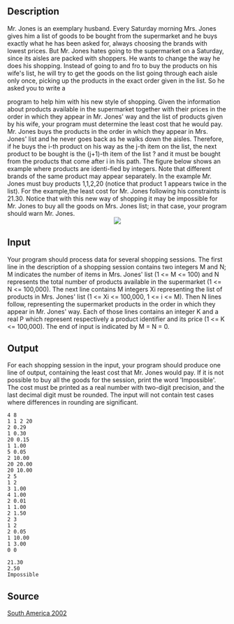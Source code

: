 <h2>Description</h2><p>Mr. Jones is an exemplary husband. Every Saturday morning Mrs. Jones gives him a list of goods to be bought from the supermarket and he buys exactly what he has been asked for, always choosing the brands with lowest prices. But Mr. Jones hates going to the supermarket on a Saturday, since its aisles are packed with shoppers. He wants to change the way he does his shopping. Instead of going to and fro to buy the products on his wife's list, he will try to get the goods on the list going through each aisle only once, picking up the products in the exact order given in the list. So he asked you to write a
</p>program to help him with his new style of shopping.
Given the information about products available in the supermarket together with their prices in the order in which they appear in Mr. Jones' way and the list of products given by his wife, your program must determine the least cost that he would pay.
Mr. Jones buys the products in the order in which they appear in Mrs. Jones' list and he never goes back as he walks down the aisles. Therefore, if he buys the i-th product on his way as the j-th item on the list, the next product to be bought is the (j+1)-th item of the list ? and it must be bought from the products that come after i in his path. The figure below shows an example where products are identi-fied by integers. Note that different brands of the same product may appear separately. In the example Mr. Jones must buy products 1,1,2,20 (notice that product 1 appears twice in the list). For the example,the least cost for Mr. Jones following his constraints is 21.30. Notice that with this new way of shopping it may be impossible for Mr. Jones to buy all the goods on Mrs. Jones list; in that case, your program should warn Mr. Jones.
<center><img src="images/1297_1.jpg"></center><h2>Input</h2><p>Your program should process data for several shopping sessions. The first line in the description of a shopping session contains two integers M and N; M indicates the number of items in Mrs. Jones' list (1 &lt;= M &lt;= 100) and N represents the total number of products available in the supermarket (1 &lt;= N &lt;= 100,000). The next line contains M integers Xi representing the list of products in Mrs. Jones' list (1 &lt;= Xi &lt;= 100,000, 1 &lt;= i &lt;= M). Then N lines follow, representing the supermarket products in the order in which they appear in Mr. Jones' way. Each of those lines contains an integer K and a real P which represent respectively a product identifier and its price (1 &lt;= K &lt;= 100,000). The end of input is indicated by M = N = 0.</p><h2>Output</h2><p>For each shopping session in the input, your program should produce one line of output, containing the least cost that Mr. Jones would pay. If it is not possible to buy all the goods for the session, print the word 'Impossible'. The cost must be printed as a real number with two-digit precision, and the last decimal digit must be rounded. The input will not contain test cases where differences in rounding are significant.</p><pre><code class="language-input1">4 8
1 1 2 20
2 0.29
1 0.30
20 0.15
1 1.00
5 0.05
2 10.00
20 20.00
20 10.00
2 5
1 2
3 1.00
4 1.00
2 0.01
1 1.00
2 1.50
2 3
1 2
2 0.05
1 10.00
1 3.00
0 0</code></pre><pre><code class="language-output1">21.30
2.50
Impossible</code></pre><h2>Source</h2><a href="searchproblem?field=source&amp;key=South+America+2002">South America 2002</a>